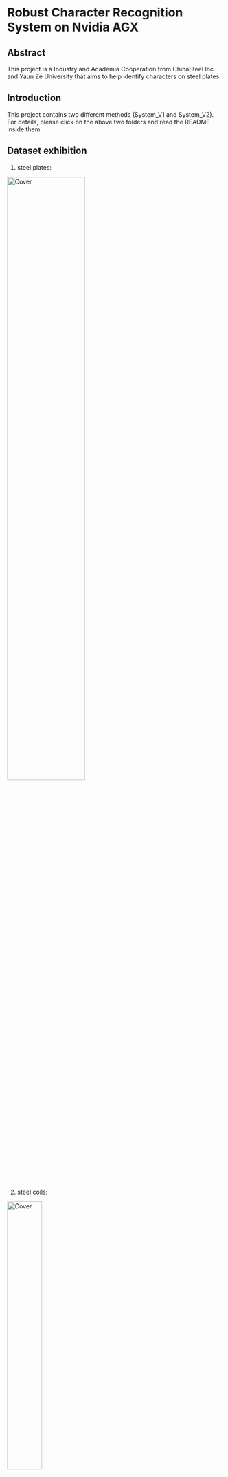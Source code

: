 # Robust Character Recognition System on Nvidia AGX

## Abstract
This project is a Industry and Academia Cooperation from ChinaSteel Inc. and Yaun Ze University that aims to help identify characters on steel plates.

## Introduction

This project contains two different methods (System_V1 and System_V2). For details, please click on the above two folders and read the README inside them.

## Dataset exhibition

1. steel plates:

<img src="https://user-images.githubusercontent.com/56544982/154431220-e3a90c64-1962-44c8-b298-56d27993de98.png" alt="Cover" width="60%"/>

2. steel coils:

<img src="https://user-images.githubusercontent.com/56544982/154430938-994a7c87-5ea6-4c39-80fd-401f922628a5.png" alt="Cover" width="40%"/>

## Results
By comparing system version 1 and version 2:

1. testing steel plates:

<img src="https://user-images.githubusercontent.com/56544982/154429780-a433d19e-287e-46bc-b507-6eb2e394f553.png" alt="Cover" width="60%"/>

2. testing steel coils by transfer learning (measure its versatility):

<img src="https://user-images.githubusercontent.com/56544982/154430151-230d6636-efb3-4543-9f8b-e0dca736f860.png" alt="Cover" width="60%"/>

## Platforms
1. edge computing device: Nvidia AGX
2. operating system: Linux
3. language: Python
4. environment: Pytorch for System_V1 and Tensorflow for System_V2

## Contributors
Really thanks to all of them!
- Supervisor: Professor Andrew Lin (andrewlin@g.yzu.edu.tw)
- Teammates: 李杰穎 (stephen9412@icloud.com), 陳子顥 (s1063715@mail.yzu.edu.tw), 翁薏淳 (JennaWeng0621@gmail.com)

## Reference
1. https://github.com/miemie2013/Pytorch-YOLOv4
2. https://github.com/clovaai/CRAFT-pytorch
